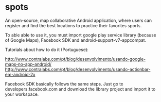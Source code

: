 spots
=====

An open-source, map collaborative Android application, where users can register and find the best locations to practice their favorites sports. 

To able able to use it, you must import google play service library (because of Google Maps), Facebook SDK and android-support-v7-appcompat.


Tutorials about how to do it (Portuguese): 

http://www.contralabs.com/pt/blog/desenvolvimento/usando-google-maps-no-app-android/
http://www.contralabs.com/pt/blog/desenvolvimento/usando-actionbar-em-android-2x

Facebook SDK basically follows the same steps. Just go to developers.facebook.com and download the library project and import it to your workspace.

